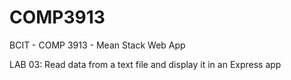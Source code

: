 # COMP3913

BCIT - COMP 3913 - Mean Stack Web App

LAB 03: Read data from a text file and display it in an Express app
